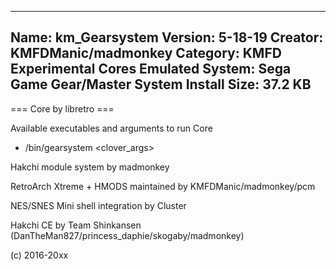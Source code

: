 -----------------------
Name: km_Gearsystem
Version: 5-18-19
Creator: KMFDManic/madmonkey
Category: KMFD Experimental Cores
Emulated System: Sega Game Gear/Master System
Install Size: 37.2 KB
-----------------------
=== Core by libretro ===

Available executables and arguments to run Core
- /bin/gearsystem <rom> <clover_args>

Hakchi module system by madmonkey

RetroArch Xtreme + HMODS maintained by KMFDManic/madmonkey/pcm

NES/SNES Mini shell integration by Cluster

Hakchi CE by Team Shinkansen (DanTheMan827/princess_daphie/skogaby/madmonkey)

(c) 2016-20xx
